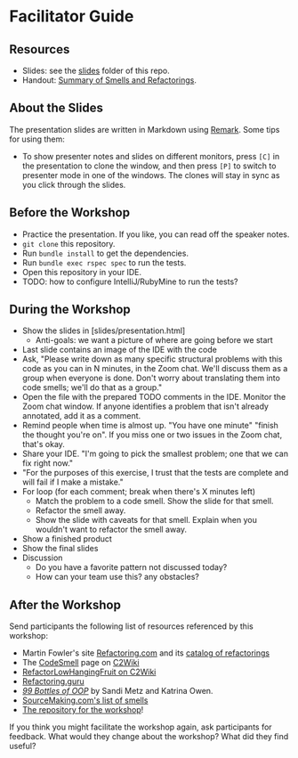 # Facilitator Guide

## Resources

- Slides: see the [slides](slides) folder of this repo.
- Handout: [Summary of Smells and Refactorings](docs/smells/README.md).

## About the Slides

The presentation slides are written in Markdown using
[Remark](https://remarkjs.com/#1). Some tips for using them:

- To show presenter notes and slides on different monitors,
  press `[C]` in the presentation to clone the window, and
  then press `[P]` to switch to presenter mode in one of the
  windows. The clones will stay in sync as you click through
  the slides.

## Before the Workshop

- Practice the presentation. If you like, you can read off
  the speaker notes.
- `git clone` this repository.
- Run `bundle install` to get the dependencies.
- Run `bundle exec rspec spec` to run the tests.
- Open this repository in your IDE.
- TODO: how to configure IntelliJ/RubyMine to run the tests?

## During the Workshop

- Show the slides in [slides/presentation.html]
   - Anti-goals: we want a picture of where are going before we start
- Last slide contains an image of the IDE with the code
- Ask, "Please write down as many specific structural problems with this code as you can in N minutes, in the Zoom chat. We'll discuss them as a group when everyone is done. Don't worry about translating them into code smells; we'll do that as a group."
- Open the file with the prepared TODO comments in the IDE. Monitor the Zoom chat window. If anyone identifies a problem that isn't already annotated, add it as a comment.
- Remind people when time is almost up. "You have one minute" "finish the thought you're on". If you miss one or two issues in the Zoom chat, that's okay.
- Share your IDE. "I'm going to pick the smallest problem; one that we can fix right now."
- "For the purposes of this exercise, I trust that the tests are complete and will fail if I make a mistake."
- For loop (for each comment; break when there's X minutes left)
   - Match the problem to a code smell. Show the slide for that smell.
   - Refactor the smell away.
   - Show the slide with caveats for that smell. Explain when you wouldn't want to refactor the smell away.
- Show a finished product
- Show the final slides
- Discussion
   - Do you have a favorite pattern not discussed today?
   - How can your team use this? any obstacles?

## After the Workshop

Send participants the following list of resources referenced
by this workshop:

- Martin Fowler's site [Refactoring.com](https://refactoring.com) and its [catalog of refactorings](https://refactoring.com/catalog/)
- The [CodeSmell](http://wiki.c2.com/?CodeSmell) page on [C2Wiki](http://wiki.c2.com)
- [RefactorLowHangingFruit on C2Wiki](http://wiki.c2.com/?RefactorLowHangingFruit)
- [Refactoring.guru](https://refactoring.guru/)
- [_99 Bottles of OOP_](https://www.sandimetz.com/99bottles) by Sandi Metz and Katrina Owen.
- [SourceMaking.com's list of smells](https://sourcemaking.com/refactoring/smells)
- [The repository for the workshop](https://github.com/benchristel/refactoring-workshop)!

If you think you might facilitate the workshop again, ask
participants for feedback. What would they change about the
workshop? What did they find useful?
